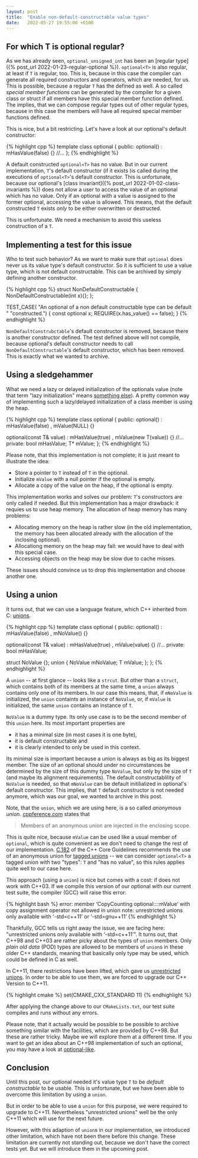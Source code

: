 ```yaml
---
layout: post
title:  "Enable non-default-constructable value types"
date:   2022-05-27 19:55:00 +0100
---
```


## For which T is optional<T> regular?

As we has already seen, `optional_unsigned_int` has been an [regular type]({% post_url 2022-01-23-regular-optional %}).
`optional<T>` is also regular, at least if `T` is regular, too. This is, because in this case the compiler can generate
all required constructors and operators, which are needed, for us. This is possible, because a regular `T` has the
defined as well. A so called  *special member functions* can be generated by the compiler for a given class or struct
if all members have this special member function defined. The implies, that we can compose regular types out of other
regular types, because in this case the members will have all required special member functions defined.

This is nice, but a bit restricting. Let's have a look at our optional's default constructor:

{% highlight cpp %}
template<typename T>
class optional {
 public:
  optional()
      : mHasValue(false) {}
  //...
};
{% endhighlight %}

A default constructed `optional<T>` has no value. But in our current implementation, `T`'s default constructor (if
it exists )is called during the executions of `optional<T>`'s default constructor. This is unfortunate, because our
optional's [class invariant]({% post_url 2022-01-02-class-invariants %}) does not allow a user to access the value of
an optional which has no value. Only if an optional *with* a value is assigned to the former optional, accessing the
value is allowed. This means, that the default constructed `T` exists *only* to be either overwritten or destructed.

This is unfortunate. We need a mechanism to avoid this useless construction of a `T`.

## Implementing a test for this issue

Who to test such behavior? As we want to make sure that `optional` does never us its value type's default constructor.
So it is sufficient to use a value type, which is not default constructable. This can be archived by simply defining
another constructor.

{% highlight cpp %}
struct NonDefaultConstructable {
  NonDefaultConstructable(int x){};
};

TEST_CASE(
    "An optional of a non default constructable type can be default "
    "constructed.") {
  const optional<NonDefaultConstructable> x;
  REQUIRE(x.has_value() == false);
}
{% endhighlight %}

`NonDefaultConstrubctable`'s default constructor is removed, because there is another constructor defined. The test
defined above will not compile, because optional's default constructor needs to call `NonDefaultConstructable`'s default
constructor, which has been removed. This is exactly what we wanted to archive.

## Using a sledgehammer

What we need a lazy or delayed initialization of the optionals value (note that term "lazy initialization" means [something
else](https://en.wikipedia.org/wiki/Lazy_initialization)). A pretty common way of implementing such a lazy/delayed
initialization of a class member is using the heap.

{% highlight cpp %}
template<typename T>
class optional {
 public:
  optional()
      : mHasValue(false)
      , mValue(NULL) {}

  optional(const T& value)
      : mHasValue(true)
      , mValue(new T(value)) {}
  //...
 private:
  bool mHasValue;
  T* mValue;
};
{% endhighlight %}

Please note, that this implementation is not complete; it is just meant to illustrate the idea:

* Store a pointer to `T` instead of `T` in the optional.
* Initialize `mValue` with a null pointer if the optional is empty.
* Allocate a copy of the value on the heap, if the optional is empty.

This implementation works and solves our problem: `T`'s constructors are only called if needed.
But this implementation has a major drawback: it requies us to use heap memory. The allocation of heap memory has many
problems:

* Allocating memory on the heap is rather slow (in the old implementation, the memory has been allocated already with
  the allocation of the inclosing optional).
* Allocationg memory on the heap may fail: we would have to deal with this special case.
* Accessing objects on the heap may be slow due to cache misses.

These issues should convince us to drop this implementation and choose another one.

## Using a union

It turns out, that we can use a language feature, which C++ inherited from C:
[unions](https://en.cppreference.com/w/cpp/language/union).

{% highlight cpp %}
template<typename T>
class optional {
 public:
  optional()
      : mHasValue(false)
      , mNoValue() {}

  optional(const T& value)
      : mHasValue(true)
      , mValue(value) {}
  //...
 private:
  bool mHasValue;

  struct NoValue {};
  union {
    NoValue mNoValue;
    T mValue;
  };
};
{% endhighlight %}

A `union` -- at first glance -- looks like a `strcut`. But other than a `struct`, which contains both of its members at
the same time, a `union` always contains only one of its members. In our case this means, that, if  `mNoValue` is
initialized, the `union` containts an instance of `NoValue`, or, if `mValue` is initialized, the same `union` contains
an instance of `T`.

`NoValue` is a dummy type. Its only use case is to be the second member of this `union` here. Its
most important properties are

* it has a minimal size (in most cases it is one byte),
* it is default constructable and
* it is clearly intended to only be used in this context.

Its minimal size is important because a union is always as big as its biggest member. The size of an optional should
under no circumstances be determined by the size of this dummy type `NoValue`, but only by the size of `T` (and maybe
its alignment requirements). The default constructablility of `NoValue` is needed, so that `mNoValue` can be default
initilialized in optional's default constructor. This implies, that `T` default constructor is not needed anymore, which
was our goal, we wanted to archive in this post.

Note, that the `union`, which we are using here, is a so called *anonymous union*. 
[cppference.com](https://en.cppreference.com/w/cpp/language/union) states that

> Members of an anonymous union are injected in the enclosing scope.

This is quite nice, because `mValue` can be used like a usual member of `optional`, which is quite convenient as we
don't need to change the rest of our implementation.
[C.182](https://isocpp.github.io/CppCoreGuidelines/CppCoreGuidelines#c182-use-anonymous-unions-to-implement-tagged-unions)
of the C++ Core Guidelines recommends the use of an anonymous union for
[tagged unions](https://en.wikipedia.org/wiki/Tagged_union) -- we can consider `optional<T>` a tagged union with two
"types": `T` and "has no value", so this rules applies quite well to our case here.

This approach (using a `union`) is nice but comes with a cost: if does not work with C++03. If we compile this version
of our optional with our current test suite, the compiler (GCC) will raise this error:

{% highlight bash %}
error: member ‘CopyCounting optional<CopyCounting>::<unnamed union>::mValue’ with copy assignment operator not allowed in union
note: unrestricted unions only available with ‘-std=c++11’ or ‘-std=gnu++11’
{% endhighlight %}

Thankfully, GCC tells us right away the issue, we are facing here: "unrestricted unions only available with
‘-std=c++11’". It turns out, that C++98 and C++03 are rather picky about the types of `union` members.
Only *plain old data* (POD) types are allowed to be members of `union`s in these older C++ standards, meaning that
basically only type may be used, which could be defined in C as well.

In C++11, there restrictions have been lifted, which gave us [unrestricted
unions](https://www.programmerall.com/article/940842653/). In order to be able to use them, we are forced to upgrade our
C++ Version to C++11.

{% highlight cmake %}
set(CMAKE_CXX_STANDARD 11)
{% endhighlight %}

After applying the change above to our `CMakeLists.txt`, our test suite compiles and runs without any errors.

Please note, that it actually would be possible to be possible to archive something similar with the facilities, which
are provided by C++98. But these are rather tricky. Maybe we will explore them at a different time. If you want to get
an idea about an C++98 implementation of such an optional, you may have a look at
[optional-like](https://github.com/martinmoene/optional-lite).

## Conclusion

Until this post, our optional needed it's value type `T` to be *default constructable* to be usable. This is
unfortunate, but we have been able to overcome this limitation by using a `union`.

But in order to be able to use a `union` for this purpose, we were required to upgrade to C++11. Nevertheless
"unrestricted unions" well be the only C++11 which will use for the next future.

However, with this adaption of `union`s in our implementation, we introduced other limitation, which have not been
there before this change. These limitation are currently not standing out, because we don't have the correct tests yet.
But we will introduce them in the upcoming post.

